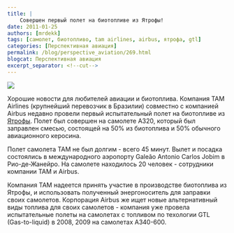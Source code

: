 ```yaml
---
title: |
    Совершен первый полет на биотопливе из Ятрофы!
date: 2011-01-25
authors: [mrdekk]
tags: [самолет, биотопливо, tam airlines, airbus, ятрофа, gtl]
categories: [Перспективная авиация]
permalink: /blog/perspective_aviation/269.html
blogcat: Перспективная авиация
excerpt_separator: <!--cut-->
---
```



![](http://itw66.ru/uploads/images/00/00/01/2011/01/25/f7cb1b.jpg)


Хорошие новости для любителей авиации и биотоплива. Компания ТАМ Airlines (крупнейший перевозчик в Бразилии) совместно с компанией Airbus недавно провели первый испытательный полет на биотопливе из [Ятрофы](http://ru.wikipedia.org/wiki/Jatropha). Полет был совершен на самолете А320, который был заправлен смесью, состоящей на 50% из биотоплива и 50% обычного авиационного керосина.

Полет самолета ТАМ не был долгим - всего 45 минут. Вылет и посадка состоялись в международного аэропорту  Galeão Antonio Carlos Jobim в Рио-де-Жанейро. На самолете находилось 20 человек - сотрудники компании ТАМ и Airbus.

Компания ТАМ надеется принять участие в производстве биотоплива из Ятрофы, и использовать полученный энергоноситель для заправки своих самолетов. Корпорация Airbus же ищет новые альтернативный виды топлива для своих самолетов - компания уже провела испытательные полеты на самолетах с топливом по техологии GTL (Gas-to-liquid) в 2008, 2009 на самолетах А340-600.
